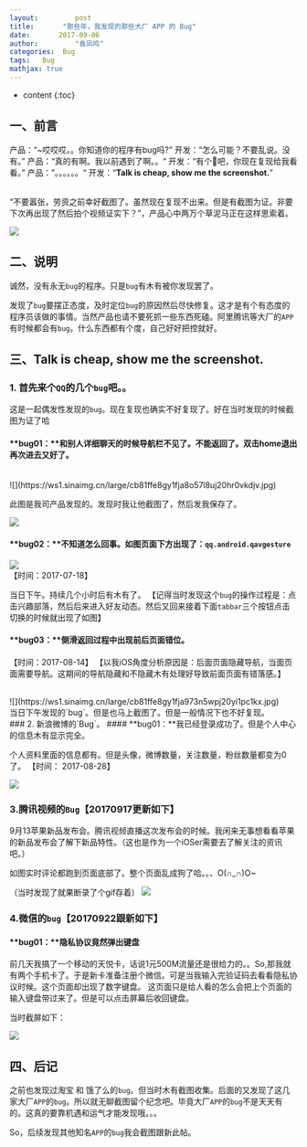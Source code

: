 ```yaml
---
layout:     	post
title:       "那些年，我发现的那些大厂 APP 的 Bug"
date:     	2017-09-06
author:     	"袁凤鸣"
categories:  Bug
tags:   Bug 
mathjax: true
---
```


* content
{:toc} 


## 一、前言

产品：“~哎哎哎。。你知道你的程序有bug吗?”
开发：“怎么可能？不要乱说。没有。”
产品：“真的有啊。我以前遇到了啊。。“
开发：“有个🐔吧，你现在复现给我看看。”
产品：”。。。。。。“
开发：“**Talk is cheap, show me the screenshot.**”

<br/>
“不要嚣张，劳资之前幸好截图了。虽然现在复现不出来。但是有截图为证。非要下次再出现了然后拍个视频证实下？”，产品心中两万个草泥马正在这样思索着。

![](https://ws1.sinaimg.cn/large/cb81ffe8gy1fja8bg1153g20cm04w1kx.gif)






## 二、说明

诚然，没有永无`bug`的程序。只是`bug`有木有被你发现罢了。

发现了`bug`要摆正态度，及时定位`bug`的原因然后尽快修复。这才是有个有态度的程序员该做的事情。当然产品也请不要死抓一些东西死磕。阿里腾讯等大厂的`APP`有时候都会有`bug`。什么东西都有个度，自己好好把控就好。

## 三、Talk is cheap, show me the screenshot.

### 1. 首先来个`QQ`的几个`bug`吧。。


这是一起偶发性发现的`bug`。现在复现也确实不好复现了。好在当时发现的时候截图为证了哈
    <br/>
#### **bug01：**和别人详细聊天的时候导航栏不见了。不能返回了。双击home退出再次进去又好了。
<br/>
![](https://ws1.sinaimg.cn/large/cb81ffe8gy1fja8o57l8uj20hr0vkdjv.jpg)
<br/>

此图是我司产品发现的。发现时我让他截图了，然后发我保存了。

![](https://ws1.sinaimg.cn/large/cb81ffe8gy1fja8r109qlj20n70jkgmj.jpg)
<br/>
#### **bug02：**不知道怎么回事。如图页面下方出现了：`qq.android.qavgesture`

![](https://ws1.sinaimg.cn/large/cb81ffe8gy1fja8xllfxvj20yi1pcwok.jpg)
<br/>
【时间：2017-07-18】

当日下午。持续几个小时后有木有了。
【记得当时发现这个`bug`的操作过程是：点击兴趣部落，然后后来进入好友动态。然后又回来接着下面`tabbar`三个按钮点击切换的时候就出现了如图】
<br/>
#### **bug03：**侧滑返回过程中出现前后页面错位。

【时间：2017-08-14】
【以我iOS角度分析原因是：后面页面隐藏导航，当面页面需要导航。这期间的导航隐藏和不隐藏木有处理好导致前面页面有错落感。】

<br/>
![](https://ws1.sinaimg.cn/large/cb81ffe8gy1fja973n5wpj20yi1pc1kx.jpg)

<br/>
当日下午发现的`bug`。但是也马上截图了。但是一般情况下也不好复现。

<br/>
### 2. 新浪微博的`Bug`。
#### **bug01：**我已经登录成功了。但是个人中心的信息木有显示完全。

个人资料里面的信息都有。但是头像，微博数量，关注数量，粉丝数量都变为0了。
【时间： 2017-08-28】
<br/>

![](https://ws1.sinaimg.cn/large/cb81ffe8gy1fja9efc7cvj20yi1pcgtj.jpg)


### 3.腾讯视频的`Bug`【20170917更新如下】

9月13苹果新品发布会。腾讯视频直播这次发布会的时候。我闲来无事想看看苹果的新品发布会了解下新品特性。（这也是作为一个iOSer需要去了解关注的资讯吧。）

如图实时评论都跑到页面底部了。整个页面乱成狗了哈。。、O(∩_∩)O~

（当时发现了就果断录了个gif存着）
![](http://ww1.sinaimg.cn/large/cb81ffe8ly1fjmukgl008g213l0ldb2b.gif)

### 4.微信的`bug`【20170922跟新如下】
#### **bug01：**隐私协议竟然弹出键盘
前几天我搞了一个移动的天悦卡，话说1元500M流量还是很给力的。。So,那我就有两个手机卡了。于是新卡准备注册个微信。可是当我输入完验证码去看看隐私协议时候。这个页面却出现了数字键盘。
这页面只是给人看的怎么会把上个页面的输入键盘带过来了。但是可以点击屏幕后收回键盘。

当时截屏如下：

![](https://ws1.sinaimg.cn/large/cb81ffe8gy1fjs4dyl7p8j20hs0vk78p.jpg)

## 四、后记

之前也发现过淘宝 和 饿了么的`bug`。但当时木有截图收集。后面的又发现了这几家大厂`APP`的`bug`。所以就无聊截图留个纪念吧。毕竟大厂`APP`的`bug`不是天天有的。这真的要靠机遇和运气才能发现哦。。。


So，后续发现其他知名`APP`的`bug`我会截图跟新此帖。

